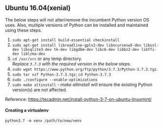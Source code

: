 ## Ubuntu 16.04(xenial)

The below steps will not alter/remove the incumbent Python version OS uses. Also, multiple versions of Python can be installed and maintained using these steps.

1. `sudo apt-get install build-essential checkinstall`
2. `sudo apt-get install libreadline-gplv2-dev libncursesw5-dev libssl-dev libsqlite3-dev tk-dev libgdbm-dev libc6-dev libbz2-dev libffi-dev liblzma-dev`
3. `cd /usr/src` or any temp directory.  
_Replace `3.7.3` with the required version in the below steps._
4. `sudo wget https://www.python.org/ftp/python/3.7.3/Python-3.7.3.tgz`.
5. `sudo tar xzf Python-3.7.3.tgz`; `cd Python-3.7.3`
6. `sudo ./configure --enable-optimizations`
7. `sudo make altinstall` -  _make altinstall_ will ensure the existing Python version(s) are not affected.

Reference:
https://tecadmin.net/install-python-3-7-on-ubuntu-linuxmint/

#### Creating a virtualenv
`python3.7 -m venv /path/to/new/venv`
